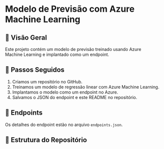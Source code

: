 # Modelo de Previsão com Azure Machine Learning

## 📌 Visão Geral
Este projeto contém um modelo de previsão treinado usando Azure Machine Learning e implantado como um endpoint.

## 🚀 Passos Seguidos

1. Criamos um repositório no GitHub.
2. Treinamos um modelo de regressão linear com Azure Machine Learning.
3. Implantamos o modelo como um endpoint no Azure.
4. Salvamos o JSON do endpoint e este README no repositório.

## 🔗 Endpoints
Os detalhes do endpoint estão no arquivo `endpoints.json`.

## 📂 Estrutura do Repositório
